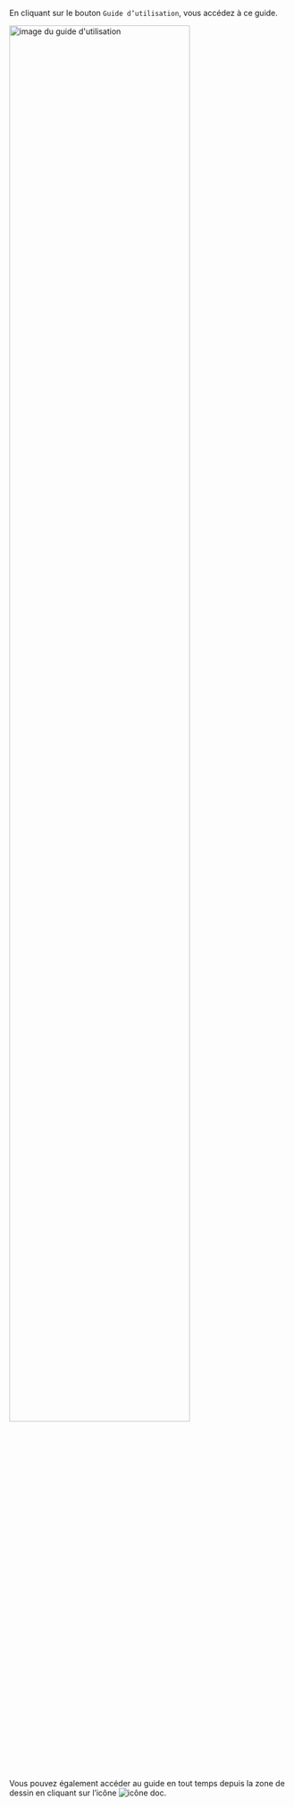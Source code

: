 En cliquant sur le bouton `Guide d’utilisation`, vous accédez à ce guide. 

<img class="doc-img" alt="image du guide d'utilisation" title="Le guide d'utilisation de DrawIt" src="../../assets/doc/doc.imgs/doc-docPopup.png" width="80%">

 Vous pouvez également accéder au guide en tout temps depuis la zone de dessin en cliquant sur l’icône ![icône doc](../../assets/gimp-prefs-help-system.svg). 
